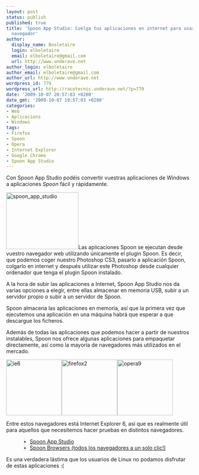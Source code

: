 ```yaml
---
layout: post
status: publish
published: true
title: 'Spoon App Studio: Cuelga tus aplicaciones en internet para usarlas con el
  navegador'
author:
  display_name: Booletaire
  login: elboletaire
  email: elboletaire@gmail.com
  url: http://www.underave.net
author_login: elboletaire
author_email: elboletaire@gmail.com
author_url: http://www.underave.net
wordpress_id: 779
wordpress_url: http://racotecnic.underave.net/?p=779
date: '2009-10-07 20:57:03 +0200'
date_gmt: '2009-10-07 19:57:03 +0200'
categories:
- Web
- Aplicacions
- Windows
tags:
- Firefox
- Spoon
- Opera
- Internet Explorer
- Google Chrome
- Spoon App Studio
---
```


Con Spoon App Studio podéis convertir vuestras aplicaciones de Windows a aplicaciones <em>Spoon</em> fácil y rápidamente.

<a href="http://racotecnic.underave.net/wp-content/uploads/2009/10/spoon_app_studio.png"><img class="size-medium wp-image-783 alignleft" title="spoon_app_studio" src="http://racotecnic.underave.net/wp-content/uploads/2009/10/spoon_app_studio-300x236.png" alt="spoon_app_studio" width="195" height="153" /></a>Las aplicaciones Spoon se ejecutan desde vuestro navegador web utilizando únicamente el plugin Spoon. Es decir, que podemos coger nuestro Photoshop CS3, pasarlo a aplicación Spoon, colgarlo en internet y después utilizar este Photoshop desde cualquier ordenador que tenga el plugin Spoon instalado.

A la hora de subir las aplicaciones a Internet, Spoon App Studio nos da varias opciones a elegir, entre ellas almacenar en memoria USB, subir a un servidor propio o subir a un servidor de Spoon.

Spoon almacena las aplicaciones en memoria, así que la primera vez que ejecutemos una aplicación en una máquina habrá que esperar a que descargue los ficheros.

Además de todas las aplicaciones que podemos hacer a partir de nuestros instalables, Spoon nos ofrece algunas aplicaciones para empaquetar directamente, así como la mayoría de navegadores más utilizados en el mercado.

<a href="http://racotecnic.underave.net/wp-content/uploads/2009/10/ie6.png"><img class="alignnone size-thumbnail wp-image-780" title="ie6" src="http://racotecnic.underave.net/wp-content/uploads/2009/10/ie6-150x150.png" alt="ie6" width="150" height="150" /></a><a href="http://racotecnic.underave.net/wp-content/uploads/2009/10/firefox2.png"><img class="alignnone size-thumbnail wp-image-781" title="firefox2" src="http://racotecnic.underave.net/wp-content/uploads/2009/10/firefox2-150x150.png" alt="firefox2" width="150" height="150" /></a><a href="http://racotecnic.underave.net/wp-content/uploads/2009/10/opera9.png"><img class="alignnone size-thumbnail wp-image-782" title="opera9" src="http://racotecnic.underave.net/wp-content/uploads/2009/10/opera9-150x150.png" alt="opera9" width="150" height="150" /></a>

Entre estos navegadores está Internet Explorer 6, así que es realmente útil para aquellos que necesitemos hacer pruebas en distintos navegadores.

<ul>
<blockquote>
<li><a rel="nofollow" href="http://www.spoon.net/Start/?a=SpoonAppStudio&amp;autostart=t" target="_blank">Spoon App Studio</a></li>
<li><a rel="nofollow" href="http://spoon.net/browsers/" target="_blank">Spoon Browsers (todos los navegadores a un solo clic!)</a></li>
</blockquote>
</ul>

Es una verdadera lástima que los usuarios de Linux no podamos disfrutar de estas aplicaciones :(
